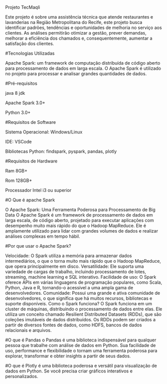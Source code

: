 Projeto TecMaqli

Este projeto é sobre uma assistência técnica que atende restaurantes e lavanderias na Região Metropolitana do Recife, este projeto busca identificar padrões, tendências e oportunidades de melhoria no serviço aos clientes. As análises permitirão otimizar a gestão, prever demandas, melhorar a eficiência dos chamados e, consequentemente, aumentar a satisfação dos clientes.

#Tecnologias Utilizadas

Apache Spark: um framework de computação distribuída de código aberto para processamento de dados em larga escala. O Apache Spark é utilizado no projeto para processar e analisar grandes quantidades de dados.


#Pré-requisitos

java 8 jdk

Apache Spark 3.0+

Python 3.0+

#Requisitos de Software

Sistema Operacional: Windows/Linux

IDE: VSCode

Bibliotecas Python: findspark, pyspark, pandas, plotly 

#Requisitos de Hardware

Ram 8GB+

Rom 128GB+

Processador Intel i3 ou superior



#O Que é apache Spark

O Apache Spark: Uma Ferramenta Poderosa para Processamento de Big Data O Apache Spark é um framework de processamento de dados em larga escala, de código aberto, projetado para executar aplicações com desempenho muito mais rápido do que o Hadoop MapReduce. Ele é amplamente utilizado para lidar com grandes volumes de dados e realizar análises complexas em tempo hábil.

#Por que usar o Apache Spark?

Velocidade: O Spark utiliza a memória para armazenar dados intermediários, o que o torna muito mais rápido que o Hadoop MapReduce, que opera principalmente em disco. Versatilidade: Ele suporta uma variedade de cargas de trabalho, incluindo processamento de lotes, streaming, machine learning e SQL interativo. Facilidade de uso: O Spark oferece APIs em várias linguagens de programação populares, como Scala, Python, Java e R, tornando-o acessível a uma ampla gama de desenvolvedores. Comunidade: Possui uma grande e ativa comunidade de desenvolvedores, o que significa que há muitos recursos, bibliotecas e suporte disponíveis. Como o Spark funciona? O Spark funciona em um cluster de máquinas, distribuindo o processamento de dados entre elas. Ele utiliza um conceito chamado Resilient Distributed Datasets (RDDs), que são coleções imutáveis de dados distribuídos. Os RDDs podem ser criados a partir de diversos fontes de dados, como HDFS, bancos de dados relacionais e arquivos.

#O que é Pandas 
o Pandas é uma biblioteca indispensável para qualquer pessoa que trabalhe com análise de dados em Python. Sua facilidade de uso, performance e flexibilidade o tornam uma ferramenta poderosa para explorar, transformar e obter insights a partir de seus dados.

#O que é Plotly
é uma biblioteca poderosa e versátil para visualização de dados em Python. Se você precisa criar gráficos interativos e personalizados.
